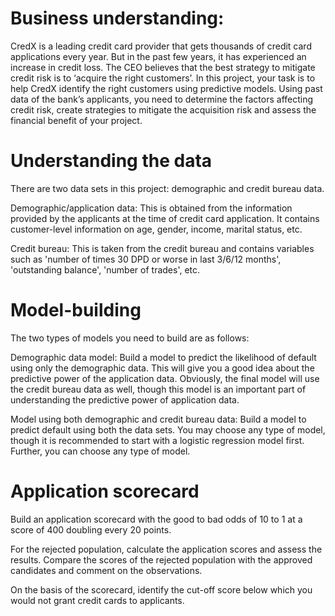 # Business understanding:

CredX is a leading credit card provider that gets thousands of credit card applications every year. But in the past few years, it has experienced an increase in credit loss. The CEO believes that the best strategy to mitigate credit risk is to ‘acquire the right customers’. In this project, your task is to help CredX identify the right customers using predictive models. Using past data of the bank’s applicants, you need to determine the factors affecting credit risk, create strategies to mitigate the acquisition risk and assess the financial benefit of your project.

# Understanding the data 
There are two data sets in this project: demographic and credit bureau data.

Demographic/application data: This is obtained from the information provided by the applicants at the time of credit card application. It contains customer-level information on age, gender, income, marital status, etc.

Credit bureau: This is taken from the credit bureau and contains variables such as 'number of times 30 DPD or worse in last 3/6/12 months', 'outstanding balance', 'number of trades', etc.

# Model-building 
The two types of models you need to build are as follows:

Demographic data model: Build a model to predict the likelihood of default using only the demographic data. This will give you a good idea about the predictive power of the application data. Obviously, the final model will use the credit bureau data as well, though this model is an important part of understanding the predictive power of application data.

Model using both demographic and credit bureau data: Build a model to predict default using both the data sets. You may choose any type of model, though it is recommended to start with a logistic regression model first. Further, you can choose any type of model.

# Application scorecard 
Build an application scorecard with the good to bad odds of 10 to 1 at a score of 400 doubling every 20 points.

For the rejected population, calculate the application scores and assess the results. Compare the scores of the rejected population with the approved candidates and comment on the observations.

On the basis of the scorecard, identify the cut-off score below which you would not grant credit cards to applicants.
